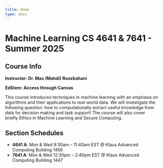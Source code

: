 ```yaml
---
title: Home
type: docs
---
```


# Machine Learning CS 4641 & 7641 - Summer 2025

## Course Info

**Instructor: Dr. Max (Mahdi) Roozbahani**

**EdStem: Access through Canvas**

This course introduces techniques in machine learning with an emphasis on algorithms and their applications to real-world data. We will investigate the following question: how to computationally extract useful knowledge from data for decision making and task support! The course will also cover briefly Ethics in Machine Learning and Secure Computing.

## Section Schedules
<!-- - **4641 A**: Tue & Thu 3:30pm – 4:45pm EST @ College of Business 100 -->
<!-- - **7641 A**: Tue & Thu 11:00am – 12:15pm EST @ College of Business 100 -->
<!-- - **4641 B**: Mon & Wed 2:00pm – 3:15pm EST @ College of Business 100 -->

- **4641 A**: Mon & Wed 9:30am – 11:40am EST @ Klaus Advanced Computing Building 1456
- **7641 A**: Mon & Wed 12:30pm – 2:40pm EST @ Klaus Advanced Computing Building 1447